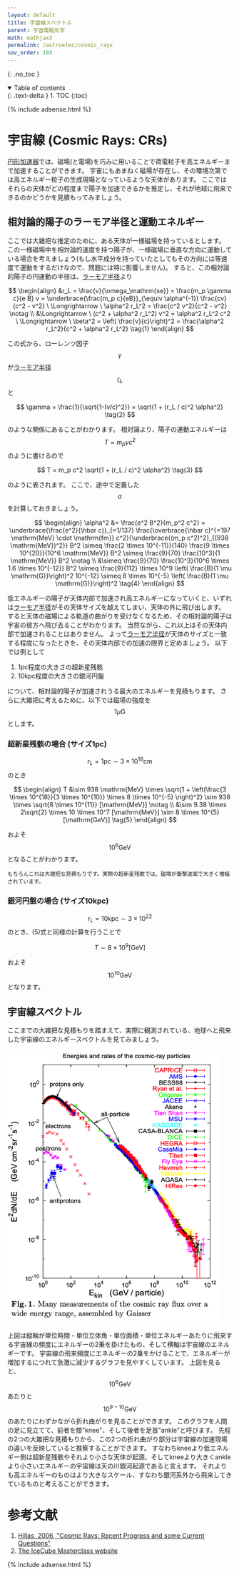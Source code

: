 ```yaml
---
layout: default
title: 宇宙線スペクトル
parent: 宇宙電磁気学
math: mathjax3
permalink: /astroelec/cosmic_rays
nav_order: 103
---
```


{: .no_toc }

<details open markdown="block">
  <summary>
    Table of contents
  </summary>
  {: .text-delta }
1. TOC
{:toc}
</details>

{% include adsense.html %} 

# 宇宙線 (Cosmic Rays: CRs)

[円形加速器](/astroelec/accelerator)では、磁場(と電場)を巧みに用いることで荷電粒子を高エネルギーまで加速することができます。
宇宙にもあまねく磁場が存在し、その環境次第では高エネルギー粒子の生成現場となっているような天体があります。
ここではそれらの天体がどの程度まで陽子を加速できるかを推定し、それが地球に飛来できるのかどうかを見積もってみましょう。

## 相対論的陽子のラーモア半径と運動エネルギー

ここでは大雑把な推定のために、ある天体が一様磁場を持っているとします。
この一様磁場中を相対論的速度を持つ陽子が、一様磁場に垂直な方向に運動している場合を考えましょう(もし水平成分を持っていたとしてもその方向には等速度で運動をするだけなので、問題には特に影響しません)。
すると、この相対論的陽子の円運動の半径は、[ラーモア半径](/astroelec/uniform_mag_rel)より

$$
\begin{align}
&r_L 
= \frac{v}{\omega_\mathrm{se}} 
= \frac{m_p \gamma c}{e B} v 
= \underbrace{\frac{m_p c}{eB}}_{\equiv \alpha^{-1}} \frac{cv}{c^2 - v^2} \ \Longrightarrow \ 
\alpha^2 r_L^2 
= \frac{c^2 v^2}{c^2 - v^2} \notag \\
&\Longrightarrow \ 
(c^2 + \alpha^2 r_L^2) v^2 
= \alpha^2 r_L^2 c^2 \ \Longrightarrow \ 
\beta^2 
= \left( \frac{v}{c}\right)^2 
= \frac{\alpha^2 r_L^2}{c^2 + \alpha^2 r_L^2} \tag{1}
\end{align}
$$

この式から、ローレンツ因子$$\gamma$$が[ラーモア半径$$r_L$$](/astroelec/uniform_mag_rel)と

$$
\gamma 
= \frac{1}{\sqrt{1-(v/c)^2}} 
= \sqrt{1 + (r_L / c)^2 \alpha^2} \tag{2}
$$

のような関係にあることがわかります。
相対論より、陽子の運動エネルギーは$$T = m_p \gamma c^2$$のように書けるので

$$
T = m_p c^2 \sqrt{1 + (r_L / c)^2 \alpha^2} \tag{3}
$$

のように表されます。
ここで、途中で定義した$$\alpha$$を計算しておきましょう。

$$
\begin{align}
\alpha^2 
&= \frac{e^2 B^2}{m_p^2 c^2} 
= \underbrace{\frac{e^2}{\hbar c}}_{=1/137} \frac{\overbrace{\hbar c}^{=197 \mathrm{MeV} \cdot \mathrm{fm}} c^2}{\underbrace{(m_p c^2)^2}_{(938 \mathrm{MeV})^2}} B^2
\simeq \frac{2 \times 10^{-11}}{140} \frac{9 \times 10^{20}}{10^6 \mathrm{MeV}} B^2 
\simeq \frac{9}{70} \frac{10^3}{1 \mathrm{MeV}} B^2 \notag \\
&\simeq \frac{9}{70} \frac{10^3}{10^6 \times 1.6 \times 10^{-12}} B^2 
\simeq \frac{9}{112} \times 10^9 \left( \frac{B}{1 \mu \mathrm{G}}\right)^2 10^{-12} 
\simeq 8 \times 10^{-5} \left( \frac{B}{1 \mu \mathrm{G}}\right)^2 \tag{4}
\end{align}
$$

低エネルギーの陽子が天体内部で加速され高エネルギーになっていくと、いずれは[ラーモア半径](/astroelec/uniform_mag_rel)がその天体サイズを越えてしまい、天体の外に飛び出します。
すると天体の磁場による軌道の曲がりを受けなくなるため、その相対論的陽子は宇宙の彼方へ飛び去ることがわかります。
当然ながら、これ以上はその天体内部で加速されることはありません。
よって[ラーモア半径](/astroelec/uniform_mag_rel)が天体のサイズと一致する程度になったときを、その天体内部での加速の限界と定めましょう。
以下では例として

1. 1pc程度の大きさの超新星残骸
2. 10kpc程度の大きさの銀河円盤

について、相対論的陽子が加速されうる最大のエネルギーを見積もります。
さらに大雑把に考えるために、以下では磁場の強度を$$1 \mu \mathrm{G}$$とします。

### 超新星残骸の場合 (サイズ1pc)

$$r_L = 1 \mathrm{pc} \sim 3 \times 10^{18} \mathrm{cm}$$のとき

$$
\begin{align}
T 
&\sim 938 \mathrm{MeV} \times \sqrt{1 + \left(\frac{3 \times 10^{18}}{3 \times 10^{10}} \times 8 \times 10^{-5} \right)^2} 
\sim 938 \times \sqrt{8 \times 10^{11}} [\mathrm{MeV}] \notag \\
&\sim 9.38 \times 2\sqrt{2} \times 10 \times 10^7 [\mathrm{MeV}] 
\sim 8 \times 10^{5} [\mathrm{GeV}] \tag{5}
\end{align}
$$

およそ$$10^{6} \mathrm{GeV}$$となることがわかります。

```
もちろんこれは大雑把な見積もりです。実際の超新星残骸では、磁場が衝撃波面で大きく増幅されています。
```

### 銀河円盤の場合 (サイズ10kpc)

$$r_L = 10 \mathrm{kpc} \sim 3 \times 10^{22}$$のとき、(5)式と同様の計算を行うことで

$$
T 
\sim 8 \times 10^{9} [\mathrm{GeV}] \tag{6}
$$

およそ$$10^{10} \mathrm{GeV}$$となります。

## 宇宙線スペクトル

ここまでの大雑把な見積もりを踏まえて、実際に観測されている、地球へと飛来した宇宙線のエネルギースペクトルを見てみましょう。

![](/assets/images/astroelec/cosmic_rays_01.png)

上図は縦軸が単位時間・単位立体角・単位面積・単位エネルギーあたりに飛来する宇宙線の頻度にエネルギーの2乗を掛けたもの、そして横軸は宇宙線のエネルギーです。
宇宙線の飛来頻度にエネルギーの2乗をかけることで、エネルギーが増加するにつれて急激に減少するグラフを見やすくしています。
上図を見ると、$$10^6\mathrm{GeV}$$あたりと$$10^{9-10}\mathrm{GeV}$$のあたりにわずかながら折れ曲がりを見ることができます。
このグラフを人間の足に見立てて、前者を膝"knee"、そして後者を足首"ankle"と呼びます。
先程の2つの大雑把な見積もりから、この2つの折れ曲がり部分は宇宙線の加速現場の違いを反映していると推察することができます。
すなわちkneeより低エネルギー側は超新星残骸やそれより小さな天体が起源、そしてkneeより大きくankleより小さいエネルギーの宇宙線は天の川銀河起源であると言えます。
それよりも高エネルギーのものはより大きなスケール、すなわち銀河系外から飛来してきているものと考えることができます。

# 参考文献

1. [Hillas, 2006, "Cosmic Rays: Recent Progress and some Current Questions"](https://doi.org/10.48550/arXiv.astro-ph/0607109)
2. [The IceCube Masterclass website](https://masterclass.icecube.wisc.edu/en/analyses/cosmic-ray-energy-spectrum)

{% include adsense.html %} 
